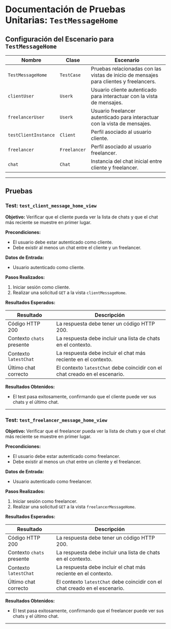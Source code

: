 # Documentación de Pruebas Unitarias: `TestMessageHome`

## Configuración del Escenario para `TestMessageHome`

| **Nombre**              | **Clase**           | **Escenario**                                                                                     |
|-------------------------|---------------------|---------------------------------------------------------------------------------------------------|
| `TestMessageHome`       | `TestCase`          | Pruebas relacionadas con las vistas de inicio de mensajes para clientes y freelancers.           |
| `clientUser`            | `Userk`             | Usuario cliente autenticado para interactuar con la vista de mensajes.                          |
| `freelancerUser`        | `Userk`             | Usuario freelancer autenticado para interactuar con la vista de mensajes.                       |
| `testClientInstance`    | `Client`            | Perfil asociado al usuario cliente.                                                              |
| `freelancer`            | `Freelancer`        | Perfil asociado al usuario freelancer.                                                           |
| `chat`                  | `Chat`              | Instancia del chat inicial entre cliente y freelancer.                                           |

---

## Pruebas

### Test: `test_client_message_home_view`

**Objetivo:** Verificar que el cliente pueda ver la lista de chats y que el chat más reciente se muestre en primer lugar.

**Precondiciones:**
- El usuario debe estar autenticado como cliente.
- Debe existir al menos un chat entre el cliente y un freelancer.

**Datos de Entrada:**
- Usuario autenticado como cliente.

**Pasos Realizados:**
1. Iniciar sesión como cliente.
2. Realizar una solicitud `GET` a la vista `clientMessageHome`.

**Resultados Esperados:**

| **Resultado**               | **Descripción**                                                                 |
|-----------------------------|---------------------------------------------------------------------------------|
| Código HTTP 200             | La respuesta debe tener un código HTTP 200.                                    |
| Contexto `chats` presente   | La respuesta debe incluir una lista de chats en el contexto.                   |
| Contexto `latestChat`       | La respuesta debe incluir el chat más reciente en el contexto.                 |
| Último chat correcto        | El contexto `latestChat` debe coincidir con el chat creado en el escenario.    |

**Resultados Obtenidos:**
- El test pasa exitosamente, confirmando que el cliente puede ver sus chats y el último chat.

---

### Test: `test_freelancer_message_home_view`

**Objetivo:** Verificar que el freelancer pueda ver la lista de chats y que el chat más reciente se muestre en primer lugar.

**Precondiciones:**
- El usuario debe estar autenticado como freelancer.
- Debe existir al menos un chat entre un cliente y el freelancer.

**Datos de Entrada:**
- Usuario autenticado como freelancer.

**Pasos Realizados:**
1. Iniciar sesión como freelancer.
2. Realizar una solicitud `GET` a la vista `freelancerMessageHome`.

**Resultados Esperados:**

| **Resultado**               | **Descripción**                                                                 |
|-----------------------------|---------------------------------------------------------------------------------|
| Código HTTP 200             | La respuesta debe tener un código HTTP 200.                                    |
| Contexto `chats` presente   | La respuesta debe incluir una lista de chats en el contexto.                   |
| Contexto `latestChat`       | La respuesta debe incluir el chat más reciente en el contexto.                 |
| Último chat correcto        | El contexto `latestChat` debe coincidir con el chat creado en el escenario.    |

**Resultados Obtenidos:**
- El test pasa exitosamente, confirmando que el freelancer puede ver sus chats y el último chat.

---
